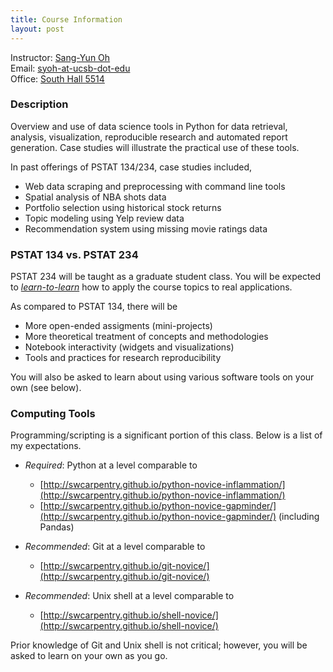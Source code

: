 ```yaml
---
title: Course Information
layout: post
---
```


Instructor: [Sang-Yun Oh](https://syoh.org)  
Email: [syoh-at-ucsb-dot-edu](mailto:syoh-at-ucsb-dot-edu)  
Office: [South Hall 5514](https://goo.gl/maps/SDW89NgcescwJi1VA)

### Description

Overview and use of data science tools in Python for data retrieval, analysis, visualization, reproducible research and automated report generation. Case studies will illustrate the practical use of these tools.

In past offerings of PSTAT 134/234, case studies included,

* Web data scraping and preprocessing with command line tools
* Spatial analysis of NBA shots data
* Portfolio selection using historical stock returns
* Topic modeling using Yelp review data
* Recommendation system using missing movie ratings data

### PSTAT 134 vs. PSTAT 234

PSTAT 234 will be taught as a graduate student class. You will be expected to [_learn-to-learn_](https://hbr.org/2016/03/learning-to-learn) how to apply the course topics to real applications.

As compared to PSTAT 134, there will be

* More open-ended assigments (mini-projects)
* More theoretical treatment of concepts and methodologies
* Notebook interactivity (widgets and visualizations)
* Tools and practices for research reproducibility

You will also be asked to learn about using various software tools on your own (see below).

### Computing Tools

Programming/scripting is a significant portion of this class. Below is a list of my expectations.

* _Required_: Python at a level comparable to
    * [http://swcarpentry.github.io/python-novice-inflammation/](http://swcarpentry.github.io/python-novice-inflammation/)
    * [http://swcarpentry.github.io/python-novice-gapminder/](http://swcarpentry.github.io/python-novice-gapminder/) (including Pandas)

* _Recommended_: Git at a level comparable to 
    * [http://swcarpentry.github.io/git-novice/](http://swcarpentry.github.io/git-novice/)
    
* _Recommended_: Unix shell at a level comparable to
    * [http://swcarpentry.github.io/shell-novice/](http://swcarpentry.github.io/shell-novice/)

Prior knowledge of Git and Unix shell is not critical; however, you will be asked to learn on your own as you go.

